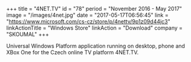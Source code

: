 +++
title = "4NET.TV"
id = "78"
period = "November 2016 - May 2017"
image = "/images/4net.jpg"
date = "2017-05-17T06:56:45"
link = "https://www.microsoft.com/cs-cz/store/p/4nettv/9p1z09d44jc3"
linkActionTitle = "Windows Store"
linkAction = "Download"
company = "SKOUMAL"
+++

Universal Windows Platform application running on desktop, phone and XBox One for the Czech online TV platform 4NET.TV.
